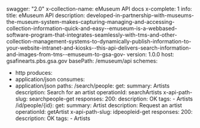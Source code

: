 swagger: "2.0"
x-collection-name: eMuseum API docs
x-complete: 1
info:
  title: eMuseum API
  description: developed-in-partnership-with-museums-the-museum-system-makes-capturing-managing-and-accessing-collection-information-quick-and-easy--emuseum-is-a-webbased-software-program-that-integrates-seamlessly-with-tms-and-other-collection-management-systems-to-dynamically-publish-information-to-your-website-intranet-and-kiosks--this-api-delivers-search-information-and-images-from-tms--emuseum-to-gsa-gov-
  version: 1.0.0
host: gsafinearts.pbs.gsa.gov
basePath: /emuseum/api
schemes:
- http
produces:
- application/json
consumes:
- application/json
paths:
  /search/people:
    get:
      summary: Artists
      description: Search for an artist
      operationId: searchArtists
      x-api-path-slug: searchpeople-get
      responses:
        200:
          description: OK
      tags:
      - Artists
  /id/people/{id}:
    get:
      summary: Artist
      description: Request an artist
      operationId: getArtist
      x-api-path-slug: idpeopleid-get
      responses:
        200:
          description: OK
      tags:
      - Artists